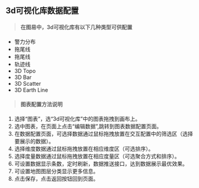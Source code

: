 
## 3d可视化库数据配置

>#### 在图易中，3d可视化库有以下几种类型可供配置

* 警力分布
* 拖尾线
* 拖尾线
* 轨迹线
* 3D Topo
* 3D Bar
* 3D Scatter
* 3D Earth Line


>#### 图表配置方法说明

1.    选择“图表”，选“3d可视化库”中的图表拖拽到画布上。
2.    选中图表，在页面上点击“编辑数据”,跳转到图表数据配置页面。
3.    在数据配置页面，可选择数据通过鼠标拖拽放置在交互配置中的筛选区（选择要展示的数据）。
4.    选择维度数据通过鼠标拖拽放置在相应维度区（可选排序）。
5.    选择度量数据通过鼠标拖拽放置在相应度量区（可选聚合方式和排序）。
6.    可设置数据显示条数，定时刷新，数据推送接口，达到数据展示最优效果。
7.    可设置地图图层分类显示更多信息。
8.    点击保存，点击返回按钮回到页面。

